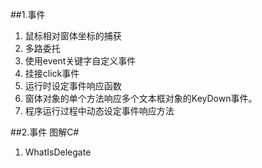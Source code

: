 ##1.事件
1. 鼠标相对窗体坐标的捕获
2. 多路委托
3. 使用event关键字自定义事件
4. 挂接click事件
5. 运行时设定事件响应函数
6. 窗体对象的单个方法响应多个文本框对象的KeyDown事件。
7. 程序运行过程中动态设定事件响应方法

##2.事件 图解C# 
1. WhatIsDelegate